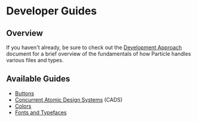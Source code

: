 # Developer Guides

## Overview

If you haven't already, be sure to check out the [Development Approach](../development/approach.md) document for a brief overview of the fundamentals of how Particle handles various files and types.

## Available Guides

* [Buttons](./buttons.md)
* [Concurrent Atomic Design Systems](./cads.md) (CADS)
* [Colors](./colors.md)
* [Fonts and Typefaces](./fonts.md)
